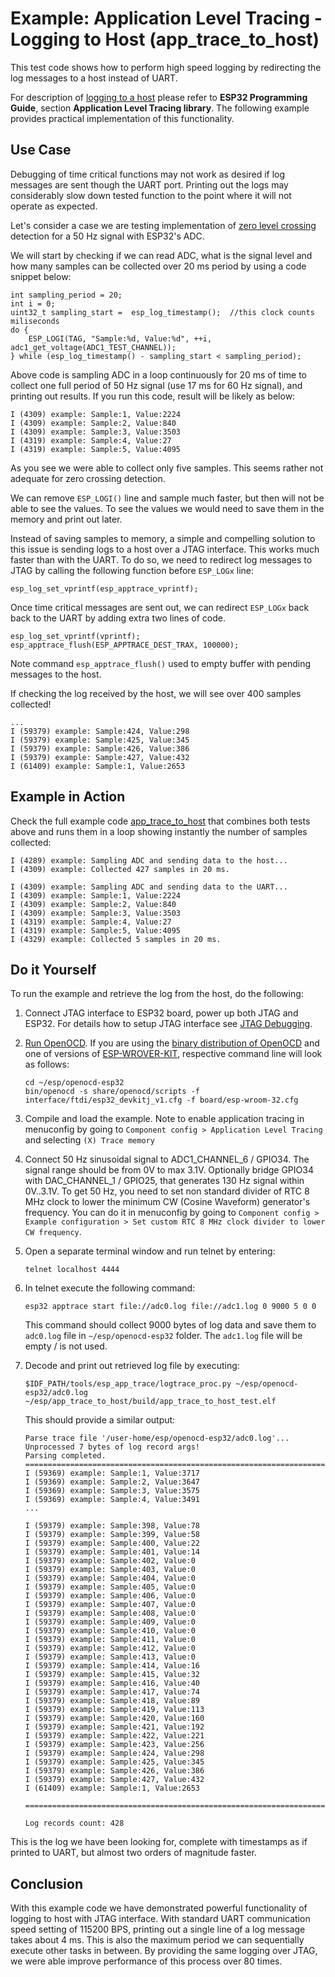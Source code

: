 # Example: Application Level Tracing - Logging to Host (app_trace_to_host)

This test code shows how to perform high speed logging by redirecting the log messages to a host instead of UART.

For description of [logging to a host](http://esp-idf.readthedocs.io/en/latest/api-guides/app_trace.html#logging-to-host) please refer to **ESP32 Programming Guide**, section **Application Level Tracing library**. The following example provides practical implementation of this functionality.


## Use Case

Debugging of time critical functions may not work as desired if log messages are sent though the UART port. Printing out the logs may considerably slow down tested function to the point where it will not operate as expected.

Let's consider a case we are testing implementation of [zero level crossing](https://en.wikipedia.org/wiki/Zero_crossing) detection for a 50 Hz signal with ESP32's ADC. 

We will start by checking if we can read ADC, what is the signal level and how many samples can be collected over 20 ms period by using a code snippet below:

```
int sampling_period = 20;
int i = 0;
uint32_t sampling_start =  esp_log_timestamp();  //this clock counts miliseconds
do {
    ESP_LOGI(TAG, "Sample:%d, Value:%d", ++i, adc1_get_voltage(ADC1_TEST_CHANNEL));
} while (esp_log_timestamp() - sampling_start < sampling_period);
```

Above code is sampling ADC in a loop continuously for 20 ms of time to collect one full period of 50 Hz signal (use 17 ms for 60 Hz signal), and printing out results. If you run this code, result will be likely as below:

```
I (4309) example: Sample:1, Value:2224
I (4309) example: Sample:2, Value:840
I (4309) example: Sample:3, Value:3503
I (4319) example: Sample:4, Value:27
I (4319) example: Sample:5, Value:4095
```

As you see we were able to collect only five samples. This seems rather not adequate for zero crossing detection. 

We can remove `ESP_LOGI()` line and sample much faster, but then will not be able to see the values. To see the values we would need to save them in the memory and print out later.

Instead of saving samples to memory, a simple and compelling solution to this issue is sending logs to a host over a JTAG interface. This works much faster than with the UART. To do so, we need to redirect log messages to JTAG by calling the following function before `ESP_LOGx` line:

```
esp_log_set_vprintf(esp_apptrace_vprintf);
```

Once time critical messages are sent out, we can redirect `ESP_LOGx` back back to the UART by adding extra two lines of code. 

```
esp_log_set_vprintf(vprintf);
esp_apptrace_flush(ESP_APPTRACE_DEST_TRAX, 100000);
```

Note command `esp_apptrace_flush()` used to empty buffer with pending messages to the host.

If checking the log received by the host, we will see over 400 samples collected!

```
...
I (59379) example: Sample:424, Value:298
I (59379) example: Sample:425, Value:345
I (59379) example: Sample:426, Value:386
I (59379) example: Sample:427, Value:432
I (61409) example: Sample:1, Value:2653
```


## Example in Action

Check the full example code [app_trace_to_host](main/app_trace_to_host_test.c) that combines both tests above and runs them in a loop showing instantly the number of samples collected:

```
I (4289) example: Sampling ADC and sending data to the host...
I (4309) example: Collected 427 samples in 20 ms.

I (4309) example: Sampling ADC and sending data to the UART...
I (4309) example: Sample:1, Value:2224
I (4309) example: Sample:2, Value:840
I (4309) example: Sample:3, Value:3503
I (4319) example: Sample:4, Value:27
I (4319) example: Sample:5, Value:4095
I (4329) example: Collected 5 samples in 20 ms.
```


## Do it Yourself

To run the example and retrieve the log from the host, do the following:

1.  Connect JTAG interface to ESP32 board, power up both JTAG and ESP32. For details how to setup JTAG interface see [JTAG Debugging](http://esp-idf.readthedocs.io/en/latest/api-guides/jtag-debugging/index.html). 

2.  [Run OpenOCD](http://esp-idf.readthedocs.io/en/latest/api-guides/jtag-debugging/index.html#run-openocd). If you are using the [binary distribution of OpenOCD](http://esp-idf.readthedocs.io/en/latest/api-guides/jtag-debugging/index.html#jtag-debugging-setup-openocd) and one of versions of [ESP-WROVER-KIT](http://esp-idf.readthedocs.io/en/latest/hw-reference/modules-and-boards.html#esp32-wrover-kit-v1-esp32-devkitj-v1), respective command line will look as follows:

    ```
    cd ~/esp/openocd-esp32
    bin/openocd -s share/openocd/scripts -f interface/ftdi/esp32_devkitj_v1.cfg -f board/esp-wroom-32.cfg
    ```

3.  Compile and load the example. Note to enable application tracing in menuconfig by going to `Component config > Application Level Tracing` and selecting `(X) Trace memory` 

4.  Connect 50 Hz sinusoidal signal to ADC1_CHANNEL_6 / GPIO34. The signal range should be from 0V to max 3.1V. Optionally bridge GPIO34 with DAC_CHANNEL_1 / GPIO25, that generates 130 Hz signal within 0V..3.1V. To get 50 Hz, you need to set non standard divider of RTC 8 MHz clock to lower the minimum CW (Cosine Waveform) generator's frequency. You can do it in menuconfig by going to `Component config > Example configuration > Set custom RTC 8 MHz clock divider to lower CW frequency`.

5.  Open a separate terminal window and run telnet by entering:

    ```
    telnet localhost 4444
    ``` 

6.  In telnet execute the following command:

    ```
    esp32 apptrace start file://adc0.log file://adc1.log 0 9000 5 0 0
    ```

    This command should collect 9000 bytes of log data and save them to `adc0.log` file in `~/esp/openocd-esp32` folder. The `adc1.log` file will be empty / is not used.

7.  Decode and print out retrieved log file by executing:

    ```
    $IDF_PATH/tools/esp_app_trace/logtrace_proc.py ~/esp/openocd-esp32/adc0.log ~/esp/app_trace_to_host/build/app_trace_to_host_test.elf
    ```

    This should provide a similar output:

    ```
    Parse trace file '/user-home/esp/openocd-esp32/adc0.log'...
    Unprocessed 7 bytes of log record args!
    Parsing completed.
    ====================================================================
    I (59369) example: Sample:1, Value:3717
    I (59369) example: Sample:2, Value:3647
    I (59369) example: Sample:3, Value:3575
    I (59369) example: Sample:4, Value:3491
    ...

    I (59379) example: Sample:398, Value:78
    I (59379) example: Sample:399, Value:58
    I (59379) example: Sample:400, Value:22
    I (59379) example: Sample:401, Value:14
    I (59379) example: Sample:402, Value:0
    I (59379) example: Sample:403, Value:0
    I (59379) example: Sample:404, Value:0
    I (59379) example: Sample:405, Value:0
    I (59379) example: Sample:406, Value:0
    I (59379) example: Sample:407, Value:0
    I (59379) example: Sample:408, Value:0
    I (59379) example: Sample:409, Value:0
    I (59379) example: Sample:410, Value:0
    I (59379) example: Sample:411, Value:0
    I (59379) example: Sample:412, Value:0
    I (59379) example: Sample:413, Value:0
    I (59379) example: Sample:414, Value:16
    I (59379) example: Sample:415, Value:32
    I (59379) example: Sample:416, Value:40
    I (59379) example: Sample:417, Value:74
    I (59379) example: Sample:418, Value:89
    I (59379) example: Sample:419, Value:113
    I (59379) example: Sample:420, Value:160
    I (59379) example: Sample:421, Value:192
    I (59379) example: Sample:422, Value:221
    I (59379) example: Sample:423, Value:256
    I (59379) example: Sample:424, Value:298
    I (59379) example: Sample:425, Value:345
    I (59379) example: Sample:426, Value:386
    I (59379) example: Sample:427, Value:432
    I (61409) example: Sample:1, Value:2653

    ====================================================================

    Log records count: 428
    ```

This is the log we have been looking for, complete with timestamps as if printed to UART, but almost two orders of magnitude faster.


## Conclusion

With this example code we have demonstrated powerful functionality of logging to host with JTAG interface. With standard UART communication speed setting of 115200 BPS, printing out a single line of a log message takes about 4 ms. This is also the maximum period we can sequentially execute other tasks in between. By providing the same logging over JTAG, we were able improve performance of this process over 80 times.

